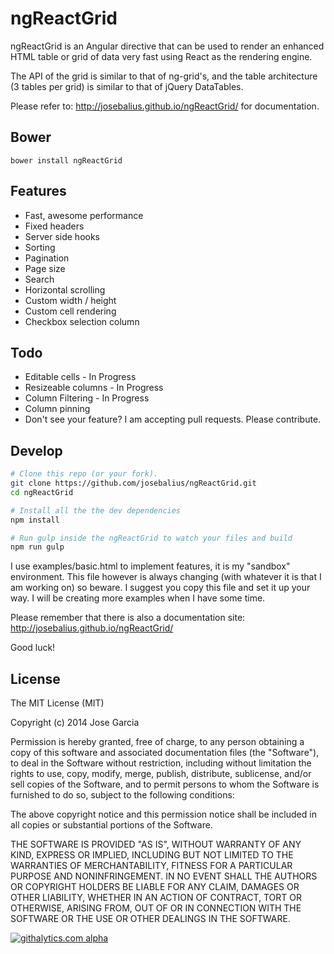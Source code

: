 ngReactGrid
===========

ngReactGrid is an Angular directive that can be used to render an enhanced HTML table or grid of data very fast using React as the rendering engine. 

The API of the grid is similar to that of ng-grid's, and the table architecture (3 tables per grid) is similar to that of jQuery DataTables.

Please refer to: http://josebalius.github.io/ngReactGrid/ for documentation.

Bower
-----

```
bower install ngReactGrid
```

Features
--------
* Fast, awesome performance
* Fixed headers
* Server side hooks
* Sorting
* Pagination
* Page size
* Search
* Horizontal scrolling
* Custom width / height
* Custom cell rendering
* Checkbox selection column

Todo
----
* Editable cells - In Progress
* Resizeable columns - In Progress
* Column Filtering - In Progress
* Column pinning
* Don't see your feature? I am accepting pull requests. Please contribute.

Develop
-------

```bash
# Clone this repo (or your fork).
git clone https://github.com/josebalius/ngReactGrid.git
cd ngReactGrid

# Install all the the dev dependencies
npm install

# Run gulp inside the ngReactGrid to watch your files and build
npm run gulp
```

I use examples/basic.html to implement features, it is my "sandbox" environment. This file however is always changing (with whatever it is that I am working on) so beware. I suggest you copy this file and set it up your way. I will be creating more examples when I have some time.

Please remember that there is also a documentation site: http://josebalius.github.io/ngReactGrid/

Good luck!

License
----------
The MIT License (MIT)

Copyright (c) 2014 Jose Garcia

Permission is hereby granted, free of charge, to any person obtaining a copy
of this software and associated documentation files (the "Software"), to deal
in the Software without restriction, including without limitation the rights
to use, copy, modify, merge, publish, distribute, sublicense, and/or sell
copies of the Software, and to permit persons to whom the Software is
furnished to do so, subject to the following conditions:

The above copyright notice and this permission notice shall be included in all
copies or substantial portions of the Software.

THE SOFTWARE IS PROVIDED "AS IS", WITHOUT WARRANTY OF ANY KIND, EXPRESS OR
IMPLIED, INCLUDING BUT NOT LIMITED TO THE WARRANTIES OF MERCHANTABILITY,
FITNESS FOR A PARTICULAR PURPOSE AND NONINFRINGEMENT. IN NO EVENT SHALL THE
AUTHORS OR COPYRIGHT HOLDERS BE LIABLE FOR ANY CLAIM, DAMAGES OR OTHER
LIABILITY, WHETHER IN AN ACTION OF CONTRACT, TORT OR OTHERWISE, ARISING FROM,
OUT OF OR IN CONNECTION WITH THE SOFTWARE OR THE USE OR OTHER DEALINGS IN THE
SOFTWARE.

[![githalytics.com alpha](https://cruel-carlota.pagodabox.com/c9197bf5c6addea6996a8a242645fe48 "githalytics.com")](http://githalytics.com/josebalius/ngReactGrid)
